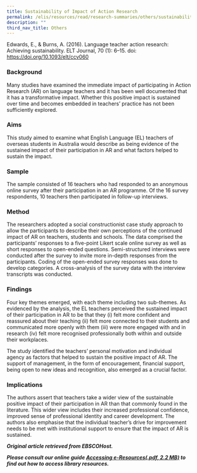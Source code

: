 ```yaml
---
title: Sustainability of Impact of Action Research
permalink: /elis/resources/read/research-summaries/others/sustainability-of-impact-of-action-research/
description: ""
third_nav_title: Others
---
```

Edwards, E., & Burns, A. (2016). Language teacher action research: Achieving sustainability. ELT Journal, 70 (1): 6–15. doi: https://doi.org/10.1093/elt/ccv060

### Background

Many studies have examined the immediate impact of participating in Action Research (AR) on language teachers and it has been well documented that it has a transformative impact. Whether this positive impact is sustained over time and becomes embedded in teachers’ practice has not been sufficiently explored.

### Aims

This study aimed to examine what English Language (EL) teachers of overseas students in Australia would describe as being evidence of the sustained impact of their participation in AR and what factors helped to sustain the impact.

### Sample

The sample consisted of 16 teachers who had responded to an anonymous online survey after their participation in an AR programme. Of the 16 survey respondents, 10 teachers then participated in follow-up interviews.

### Method

The researchers adopted a social constructionist case study approach to allow the participants to describe their own perceptions of the continued impact of AR on teachers, students and schools. The data comprised the participants’ responses to a five-point Likert scale online survey as well as short responses to open-ended questions. Semi-structured interviews were conducted after the survey to invite more in-depth responses from the participants. Coding of the open-ended survey responses was done to develop categories. A cross-analysis of the survey data with the interview transcripts was conducted.

### Findings

Four key themes emerged, with each theme including two sub-themes. As evidenced by the analysis, the EL teachers perceived the sustained impact of their participation in AR to be that they (i) felt more confident and reassured about their teaching (ii) felt more connected to their students and communicated more openly with them (iii) were more engaged with and in research (iv) felt more recognised professionally both within and outside their workplaces.

The study identified the teachers’ personal motivation and individual agency as factors that helped to sustain the positive impact of AR. The support of management, in the form of encouragement, financial support, being open to new ideas and recognition, also emerged as a crucial factor.

### Implications

The authors assert that teachers take a wider view of the sustainable positive impact of their participation in AR than that commonly found in the literature. This wider view includes their increased professional confidence, improved sense of professional identity and career development. The authors also emphasise that the individual teacher’s drive for improvement needs to be met with institutional support to ensure that the impact of AR is sustained.


_**Original article retrieved from EBSCOHost.**_  

**_Please consult our online guide [Accessing e-Resources(.pdf, 2.2 MB)](https://academyofsingaporeteachers-moe-edu-sg-admin.cwp.sg/elis/resources/read/research-summaries/others/18e45074-6b1b-4ac7-811f-1a8da16c4f81 "Accessing e-Resources") to find out how to access library resources._**